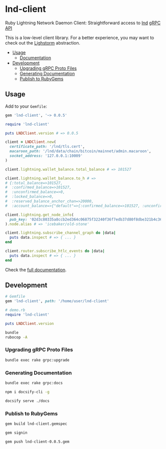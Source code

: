 # lnd-client

Ruby Lightning Network Daemon Client: Straightforward access to [lnd](https://github.com/lightningnetwork/lnd) [gRPC API](https://lightning.engineering/api-docs/api/lnd/#grpc)

This is a low-level client library. For a better experience, you may want to check out the [Lighstorm](https://github.com/icebaker/lighstorm) abstraction.

- [Usage](#usage)
  - [Documentation](https://icebaker.github.io/lnd-client)
- [Development](#development)
  - [Upgrading gRPC Proto Files](#upgrading-grpc-proto-files)
  - [Generating Documentation](#generating-documentation)
  - [Publish to RubyGems](#publish-to-rubygems)

## Usage

Add to your `Gemfile`:

```ruby
gem 'lnd-client', '~> 0.0.5'
```

```ruby
require 'lnd-client'

puts LNDClient.version # => 0.0.5

client = LNDClient.new(
  certificate_path: '/lnd/tls.cert',
  macaroon_path: '/lnd/data/chain/bitcoin/mainnet/admin.macaroon',
  socket_address: '127.0.0.1:10009'
)

client.lightning.wallet_balance.total_balance # => 101527

client.lightning.wallet_balance.to_h # =>
# {:total_balance=>101527,
#  :confirmed_balance=>101527,
#  :unconfirmed_balance=>0,
#  :locked_balance=>0,
#  :reserved_balance_anchor_chan=>20000,
#  :account_balance=>{"default"=>{:confirmed_balance=>101527, :unconfirmed_balance=>0}}}

client.lightning.get_node_info(
  pub_key: '02d3c80335a8ccb2ed364c06875f32240f36f7edb37d80f8dbe321b4c364b6e997'
).node.alias # => 'icebaker/old-stone'

client.lightning.subscribe_channel_graph do |data|
  puts data.inspect # => { ... }
end

client.router.subscribe_htlc_events do |data|
  puts data.inspect # => { ... }
end
```

Check the [full documentation](https://icebaker.github.io/lnd-client).

## Development

```ruby
# Gemfile
gem 'lnd-client', path: '/home/user/lnd-client'

# demo.rb
require 'lnd-client'

puts LNDClient.version
```

```sh
bundle
rubocop -A
```

### Upgrading gRPC Proto Files

```sh
bundle exec rake grpc:upgrade
```

### Generating Documentation

```sh
bundle exec rake grpc:docs

npm i docsify-cli -g

docsify serve ./docs
```

### Publish to RubyGems

```sh
gem build lnd-client.gemspec

gem signin

gem push lnd-client-0.0.5.gem
```
